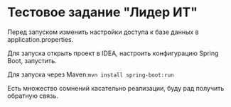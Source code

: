 # Тестовое задание "Лидер ИТ"
Перед запуском изменить настройки доступа к базе данных в application.properties.

Для запуска открыть проект в IDEA, настроить конфигурацию Spring Boot, запустить.

Для запуска через Maven:```mvn install spring-boot:run``` 

Есть множество сомнений касательно реализации, буду рад получить обратную связь.
